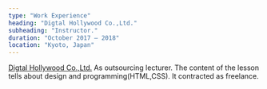 ```yaml
---
type: "Work Experience"
heading: "Digtal Hollywood Co.,Ltd."
subheading: "Instructor."
duration: "October 2017 – 2018"
location: "Kyoto, Japan"
---
```


<a href="http://school.dhw.co.jp/p/studio_partner/index.shtml" target="_blank">Digtal Hollywood Co.,Ltd.</a> 
As outsourcing lecturer. The content of the lesson tells about design and programming(HTML,CSS). It contracted as freelance.
